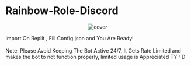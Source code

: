 # Rainbow-Role-Discord

<div align="center">
<img src="https://external-preview.redd.it/R9_TN3clkDRPLtfMQTI0P_ORB0vCriJbQoeq4xI9XCo.png?auto=webp&s=cc82205dc9e2ba920dfc96bc1e7931f2ded76dd0" alt="cover" />
</div>


Import On Replit , Fill Config.json and You Are Ready!
<br>
</br>
Note: Please Avoid Keeping The Bot Active 24/7, It Gets Rate Limited and makes the bot to not function properly, limited usage is Appreciated TY : D


